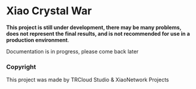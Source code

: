 # Xiao Crystal War

**This project is still under development, there may be many problems, does not represent the final results, and is not recommended for use in a production environment**.

Documentation is in progress, please come back later

### Copyright

This project was made by TRCloud Studio & XiaoNetwork Projects